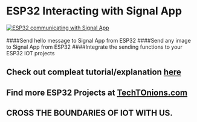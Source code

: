 # ESP32 Interacting with Signal App
[![ESP32 communicating with Signal App](https://www.techtonions.com/wp-content/uploads/2021/05/ESP32-to-Signal-message-sending-and-image-sending-fetured-image.webp)](https://www.techtonions.com/signal-esp32-send-message-and-image/) 
<br/><br/>
####Send hello message to Signal App from ESP32
####Send any image to Signal App from ESP32
####Integrate the sending functions to your ESP32 IOT projects

## Check out compleat tutorial/explanation [here](https://www.techtonions.com/signal-esp32-send-message-and-image/)

## Find more ESP32 Projects at [TechTOnions.com](https://www.techtonions.com/esp32/)

## CROSS THE BOUNDARIES OF IOT WITH US.
